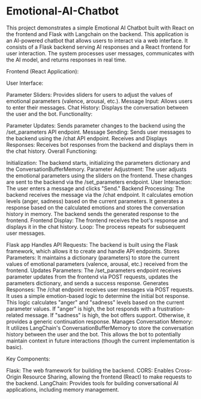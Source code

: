 # Emotional-AI-Chatbot

This project demonstrates a simple Emotional AI Chatbot built with React on the frontend and Flask with Langchain on the backend. This application is an AI-powered chatbot that allows users to interact via a web interface. It consists of a Flask backend serving AI responses and a React frontend for user interaction. The system processes user messages, communicates with the AI model, and returns responses in real time.

Frontend (React Application):

User Interface:

Parameter Sliders: Provides sliders for users to adjust the values of emotional parameters (valence, arousal, etc.).
Message Input: Allows users to enter their messages.
Chat History: Displays the conversation between the user and the bot.
Functionality:

Parameter Updates: Sends parameter changes to the backend using the /set_parameters API endpoint.
Message Sending: Sends user messages to the backend using the /chat API endpoint.
Receives and Displays Responses: Receives bot responses from the backend and displays them in the chat history.
Overall Functioning:

Initialization: The backend starts, initializing the parameters dictionary and the ConversationBufferMemory.
Parameter Adjustment: The user adjusts the emotional parameters using the sliders on the frontend. These changes are sent to the backend via the /set_parameters endpoint.
User Interaction: The user enters a message and clicks "Send."
Backend Processing:
The backend receives the message via the /chat endpoint.
It calculates emotion levels (anger, sadness) based on the current parameters.
It generates a response based on the calculated emotions and stores the conversation history in memory.
The backend sends the generated response to the frontend.
Frontend Display: The frontend receives the bot's response and displays it in the chat history.
Loop: The process repeats for subsequent user messages.

Flask app 
Handles API Requests: The backend is built using the Flask framework, which allows it to create and handle API endpoints.
Stores Parameters: It maintains a dictionary (parameters) to store the current values of emotional parameters (valence, arousal, etc.) received from the frontend.
Updates Parameters: The /set_parameters endpoint receives parameter updates from the frontend via POST requests, updates the parameters dictionary, and sends a success response.
Generates Responses: The /chat endpoint receives user messages via POST requests.
It uses a simple emotion-based logic to determine the initial bot response.
This logic calculates "anger" and "sadness" levels based on the current parameter values.
If "anger" is high, the bot responds with a frustration-related message.
If "sadness" is high, the bot offers support.
Otherwise, it provides a generic continuation response.
Manages Conversation Memory:
It utilizes LangChain's ConversationBufferMemory to store the conversation history between the user and the bot.
This allows the bot to potentially maintain context in future interactions (though the current implementation is basic).


Key Components:

Flask: The web framework for building the backend.
CORS: Enables Cross-Origin Resource Sharing, allowing the frontend (React) to make requests to the backend.
LangChain: Provides tools for building conversational AI applications, including memory management.
